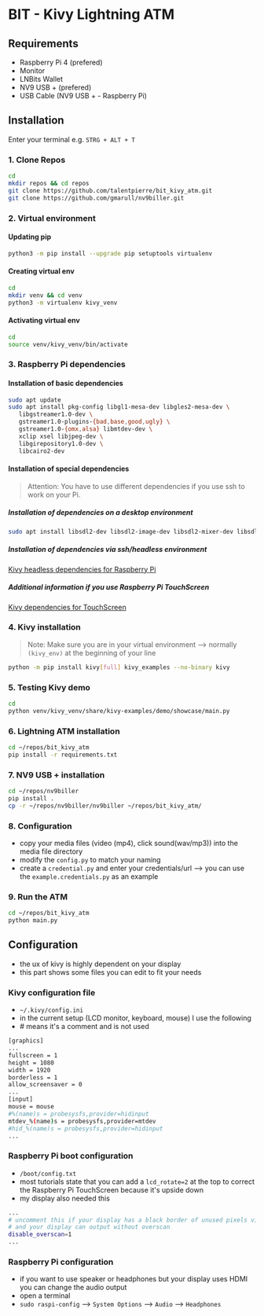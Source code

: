 # BIT - Kivy Lightning ATM

## Requirements
- Raspberry Pi 4 (prefered)
- Monitor
- LNBits Wallet
- NV9 USB + (prefered)
- USB Cable (NV9 USB + - Raspberry Pi)
## Installation
Enter your terminal e.g. `STRG + ALT + T`
### 1. Clone Repos
```sh
cd
mkdir repos && cd repos
git clone https://github.com/talentpierre/bit_kivy_atm.git
git clone https://github.com/gmarull/nv9biller.git
```

### 2. Virtual environment
#### Updating pip
```sh
python3 -m pip install --upgrade pip setuptools virtualenv
```
#### Creating virtual env
```sh
cd
mkdir venv && cd venv
python3 -m virtualenv kivy_venv
```
#### Activating virtual env
```sh
cd
source venv/kivy_venv/bin/activate
```
### 3. Raspberry Pi dependencies 
#### Installation of basic dependencies
```sh
sudo apt update
sudo apt install pkg-config libgl1-mesa-dev libgles2-mesa-dev \
   libgstreamer1.0-dev \
   gstreamer1.0-plugins-{bad,base,good,ugly} \
   gstreamer1.0-{omx,alsa} libmtdev-dev \
   xclip xsel libjpeg-dev \
   libgirepository1.0-dev \
   libcairo2-dev
```
#### Installation of special dependencies
> Attention: You have to use different dependencies if you use ssh to work on your Pi. 
##### Installation of dependencies on a desktop environment
```sh
sudo apt install libsdl2-dev libsdl2-image-dev libsdl2-mixer-dev libsdl2-ttf-dev
```
##### Installation of dependencies via ssh/headless environment
[Kivy headless dependencies for Raspberry Pi](https://kivy.org/doc/stable/installation/installation-rpi.html#raspberry-pi-4-headless-installation-on-raspbian-buster])
##### Additional information if you use Raspberry Pi TouchScreen
[Kivy dependencies for TouchScreen](https://kivy.org/doc/stable/installation/installation-rpi.html#change-the-default-screen-to-use)

### 4. Kivy installation
> Note: Make sure you are in your virtual environment --> normally `(kivy_env)` at the beginning of your line
```sh
python -m pip install kivy[full] kivy_examples --no-binary kivy
````
### 5. Testing Kivy demo
```sh
cd
python venv/kivy_venv/share/kivy-examples/demo/showcase/main.py
```
### 6. Lightning ATM installation
```sh
cd ~/repos/bit_kivy_atm
pip install -r requirements.txt
```
### 7. NV9 USB + installation
```sh
cd ~/repos/nv9biller
pip install .
cp -r ~/repos/nv9biller/nv9biller ~/repos/bit_kivy_atm/
```
### 8. Configuration
- copy your media files (video (mp4), click sound(wav/mp3)) into the media file directory
- modify the `config.py` to match your naming
- create a `credential.py` and enter your credentials/url --> you can use the `example.credentials.py` as an example
### 9. Run the ATM
```sh
cd ~/repos/bit_kivy_atm
python main.py
```


## Configuration
- the ux of kivy is highly dependent on your display
- this part shows some files you can edit to fit your needs

### Kivy configuration file
- `~/.kivy/config.ini`
- in the current setup (LCD monitor, keyboard, mouse) I use the following
- \# means it's a comment and is not used
```sh
[graphics]
...
fullscreen = 1
height = 1080
width = 1920
borderless = 1
allow_screensaver = 0
...
[input]
mouse = mouse
#%(name)s = probesysfs,provider=hidinput
mtdev_%(name)s = probesysfs,provider=mtdev
#hid_%(name)s = probesysfs,provider=hidinput
...
```
### Raspberry Pi boot configuration
- `/boot/config.txt`
- most tutorials state that you can add a `lcd_rotate=2` at the top to correct the Raspberry Pi TouchScreen because it's upside down
- my display also needed this
```sh
...
# uncomment this if your display has a black border of unused pixels visible
# and your display can output without overscan
disable_overscan=1
...
```
### Raspberry Pi configuration
- if you want to use speaker or headphones but your display uses HDMI you can change the audio output
- open a terminal
- `sudo raspi-config` --> `System Options` --> `Audio` --> `Headphones`

